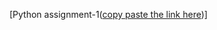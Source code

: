 [Python assignment-1([copy paste the link here](https://colab.research.google.com/drive/1Kg55liHBsOroZvpuNi-9zlFB5xBgeGYx?usp=sharing))]

